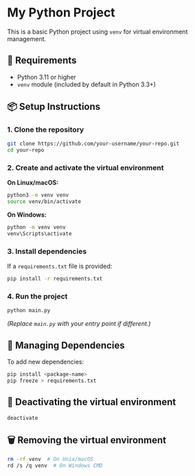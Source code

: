 # My Python Project

This is a basic Python project using `venv` for virtual environment management.

## 🐍 Requirements

- Python 3.11 or higher
- `venv` module (included by default in Python 3.3+)

## 📦 Setup Instructions

### 1. Clone the repository

```bash
git clone https://github.com/your-username/your-repo.git
cd your-repo
```

### 2. Create and activate the virtual environment

**On Linux/macOS:**

```bash
python3 -m venv venv
source venv/bin/activate
```

**On Windows:**

```cmd
python -m venv venv
venv\Scripts\activate
```

### 3. Install dependencies

If a `requirements.txt` file is provided:

```bash
pip install -r requirements.txt
```

### 4. Run the project

```bash
python main.py
```

*(Replace `main.py` with your entry point if different.)*

## 📄 Managing Dependencies

To add new dependencies:

```bash
pip install <package-name>
pip freeze > requirements.txt
```

## 🧼 Deactivating the virtual environment

```bash
deactivate
```

## 🗑️ Removing the virtual environment

```bash
rm -rf venv  # On Unix/macOS
rd /s /q venv  # On Windows CMD
```
